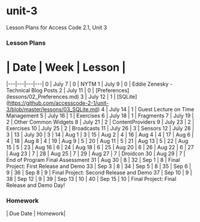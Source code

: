 # unit-3
Lesson Plans for Access Code 2.1, Unit 3

### Lesson Plans

 # |  Date | Week | Lesson |
|---|---|---|---|
0 | July 7 | 0 | NYTM
1 | July 9 | 0 | Eddie Zenesky - Technical Blog Posts
2 | July 11 | 0 | [Preferences] (lessons/02_Preferences.md)
3 | July 12 | 1 | [SQLite] (https://github.com/accesscode-2-1/unit-3/blob/master/lessons/03_SQLite.md)
4 | July 14 | 1 | Guest Lecture on Time Management
5 | July 16 | 1 | Exercises
6 | July 18 | 1 | Fragments
7 | July 19 | 2 | Other Common Widgets
8 | July 21 | 2 | ContentProviders
9 | July 23 | 2 | Exercises
10 | July 25 | 2 | Broadcasts
11 | July 26 | 3 | Sensors
12 | July 28 | 3 | 
13 | July 30 | 3 | 
14 | Aug 1 | 3 | 
15 | Aug 2 | 4 |
16 | Aug 4 | 4 |
17 | Aug 6 | 4 |
18 | Aug 8 | 4 |
19 | Aug 9 | 5 |
20 | Aug 11 | 5 |
21 | Aug 13 | 5 |
22 | Aug 15 | 5 |
23 | Aug 16 | 6 |
24 | Aug 18 | 6 |
25 | Aug 20 | 6 |
26 | Aug 22 | 6 | 
27 | Aug 23 | 7 | 
28 | Aug 25 | 7 |
29 | Aug 27 | 7 | Droidcon
30 | Aug 29 | 7 | End of Program Final Assessment
31 | Aug 30 | 8 | 
32 | Sep 1 | 8 | Final Project: First Release and Demo
33 | Sep 3 | 8 | 
34 | Sep 5 | 8 | 
35 | Sep 6 | 9 | 
36 | Sep 8 | 9 | Final Project: Second Release and Demo
37 | Sep 10 | 9 | 
38 | Sep 12 | 9 | 
39 | Sep 13 | 10 | 
40 | Sep 15 | 10 | Final Project: Final Release and Demo Day!

### Homework

| Due Date | Homework|
